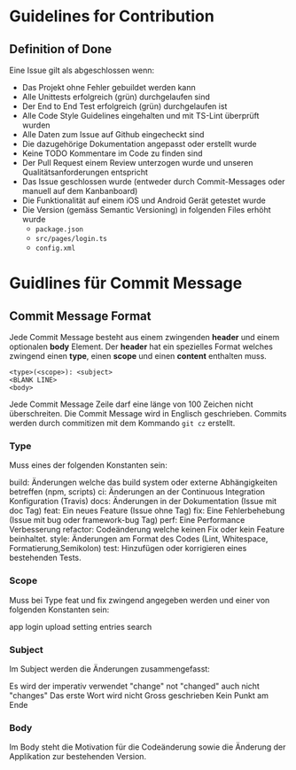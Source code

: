 # Guidelines for Contribution
## Definition of Done
Eine Issue gilt als abgeschlossen wenn:
- Das Projekt ohne Fehler gebuildet werden kann
- Alle Unittests erfolgreich (grün) durchgelaufen sind
- Der End to End Test erfolgreich (grün) durchgelaufen ist
- Alle Code Style Guidelines eingehalten und mit TS-Lint überprüft wurden
- Alle Daten zum Issue auf Github eingecheckt sind
- Die dazugehörige Dokumentation angepasst oder erstellt wurde
- Keine TODO Kommentare im Code zu finden sind
- Der Pull Request einem Review unterzogen wurde und unseren Qualitätsanforderungen entspricht
- Das Issue geschlossen wurde (entweder durch Commit-Messages oder manuell auf dem Kanbanboard)
- Die Funktionalität auf einem iOS und Android Gerät getestet wurde
- Die Version (gemäss Semantic Versioning) in folgenden Files erhöht wurde
  - `package.json`
  - `src/pages/login.ts`
  - `config.xml`


# Guidlines für Commit Message
## Commit Message Format
Jede Commit Message besteht aus einem zwingenden **header** und einem optionalen **body** Element.
Der **header** hat ein spezielles Format welches zwingend einen **type**, einen **scope** und einen **content** enthalten muss. 

```
<type>(<scope>): <subject>
<BLANK LINE>
<body>
```
Jede Commit Message Zeile darf eine länge von 100 Zeichen nicht überschreiten.
Die Commit Message wird in Englisch geschrieben.
Commits werden durch commitizen mit dem Kommando `git cz` erstellt.

### Type

Muss eines der folgenden Konstanten sein:

build: Änderungen welche das build system oder externe Abhängigkeiten betreffen (npm, scripts) 
ci: Änderungen an der Continuous Integration Konfiguration (Travis)
docs: Änderungen in der Dokumentation (Issue mit doc Tag)
feat: Ein neues Feature (Issue ohne Tag)
fix: Eine Fehlerbehebung (Issue mit bug oder framework-bug Tag)
perf: Eine Performance Verbesserung
refactor: Codeänderung welche keinen Fix oder kein Feature beinhaltet.
style: Änderungen am Format des Codes (Lint, Whitespace, Formatierung,Semikolon)
test: Hinzufügen oder korrigieren eines bestehenden Tests.

### Scope

Muss bei Type feat und fix zwingend angegeben werden und einer von folgenden Konstanten sein:

app
login
upload
setting
entries
search

### Subject

Im Subject werden die Änderungen zusammengefasst:

Es wird der imperativ verwendet "change" not "changed" auch nicht "changes"
Das erste Wort wird nicht Gross geschrieben
Kein Punkt am Ende

### Body

Im Body steht die Motivation für die Codeänderung sowie die Änderung der Applikation zur bestehenden Version. 